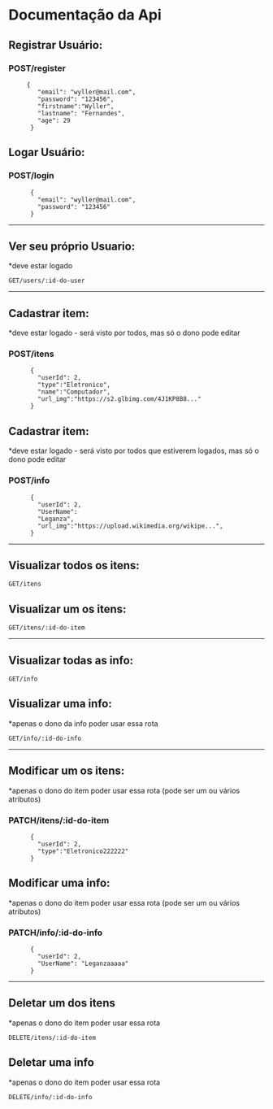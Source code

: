 # Documentação da Api

## Registrar Usuário:

### POST/register

         {
            "email": "wyller@mail.com",
            "password": "123456",
            "firstname":"Wyller",
            "lastname": "Fernandes",
            "age": 29
          }

## Logar Usuário:

### POST/login

          {
            "email": "wyller@mail.com",
            "password": "123456"
          }

---

## Ver seu próprio Usuario:

\*deve estar logado

    GET/users/:id-do-user

---

## Cadastrar item:

\*deve estar logado - será visto por todos, mas só o dono pode editar

### POST/itens

          {
            "userId": 2,
            "type":"Eletronico",
            "name":"Computador",
            "url_img":"https://s2.glbimg.com/4J1KP8B8..."
          }

## Cadastrar item:

\*deve estar logado - será visto por todos que estiverem logados, mas só o dono pode editar

### POST/info

          {
            "userId": 2,
            "UserName":
            "Leganza",
            "url_img":"https://upload.wikimedia.org/wikipe...",
          }

---

## Visualizar todos os itens:

    GET/itens

## Visualizar um os itens:

    GET/itens/:id-do-item

---

## Visualizar todas as info:

    GET/info

## Visualizar uma info:

\*apenas o dono da info poder usar essa rota

    GET/info/:id-do-info

---

## Modificar um os itens:

\*apenas o dono do item poder usar essa rota (pode ser um ou vários atributos)

### PATCH/itens/:id-do-item

          {
            "userId": 2,
            "type":"Eletronico222222"
          }

## Modificar uma info:

\*apenas o dono do item poder usar essa rota (pode ser um ou vários atributos)

### PATCH/info/:id-do-info

          {
            "userId": 2,
            "UserName": "Leganzaaaaa"
          }

---

## Deletar um dos itens

\*apenas o dono do item poder usar essa rota

    DELETE/itens/:id-do-item

## Deletar uma info

\*apenas o dono do item poder usar essa rota

    DELETE/info/:id-do-info
